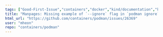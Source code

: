 ```yaml
---
tags: ["Good-First-Issue","containers","docker","kind/documentation","kubernetes","linux","oci"]
title: "Manpages: Missing example of `--ignore` flag in `podman ignore` manpage"
html_url: "https://github.com/containers/podman/issues/26369"
user: "mheon"
repo: "containers/podman"
---
```


